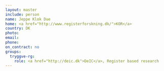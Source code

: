 ```yaml
---
layout: master
include: person
name: Jeppe Klok Due
home: <a href="http://www.registerforskning.dk/">KOR</a>
country: DK
photo:
email:
phone:
on_contract: no
groups:
  tryggve-rg:
    role: <a href="http://deic.dk">DeIC</a>, Register based research
---
```

